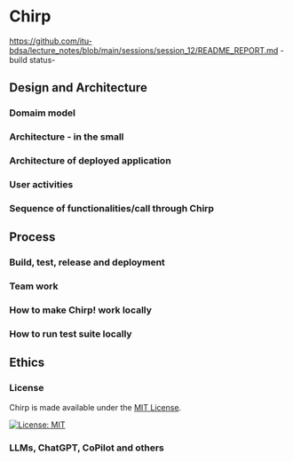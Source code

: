 # Chirp

https://github.com/itu-bdsa/lecture_notes/blob/main/sessions/session_12/README_REPORT.md
-build status-

## Design and Architecture

### Domaim model

### Architecture - in the small

### Architecture of deployed application

### User activities

### Sequence of functionalities/call through Chirp

## Process

### Build, test, release and deployment

### Team work

### How to make Chirp! work locally

### How to run test suite locally

## Ethics

### License

Chirp is made available under the [MIT License](https://opensource.org/license/mit).

[![License: MIT](https://img.shields.io/badge/License-MIT-orange.svg)](https://opensource.org/licenses/MIT)

### LLMs, ChatGPT, CoPilot and others
